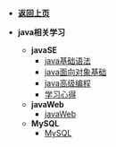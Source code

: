 <!-- docs/_sidebar.md -->

* [**返回上页**](README.md)

* **java相关学习**
  * **javaSE**
    * [java基础语法](java/javaSE/javapart1.md)
    * [java面向对象基础](java/javaSE/javapart2-OOP.md)
    * [java高级编程](java/javaSE/javapart3.md)
    * [学习心得](java/javaSE/myjavaSE.md)
  * **javaWeb**
    * [javaWeb](java/javaWeb/JavaWeb.md)
  * **MySQL**
    * [MySQL](java\MySQL\MySQL.md)

 